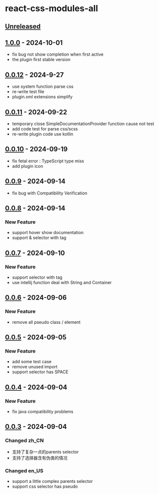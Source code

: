 # react-css-modules-all

## [Unreleased]

## [1.0.0] - 2024-10-01

- fix bug not show completion when first active
- the plugin first stable version

## [0.0.12] - 2024-9-27

- use system function parse css
- re-write test file
- plugin.xml extensions simplify

## [0.0.11] - 2024-09-22

- temporary close SimpleDocumentationProvider function cause not test
- add code test for parse css/scss
- re-write plugin code use kotlin

## [0.0.10] - 2024-09-19

- fix fetal error : TypeScript type miss
- add plugin icon

## [0.0.9] - 2024-09-14

- fix bug with Compatibility Verification

## [0.0.8] - 2024-09-14

### New Feature

- support hover show documentation
- support & selector with tag

## [0.0.7] - 2024-09-10

### New Feature

- support selector with tag
- use intellij function deal with String and Container

## [0.0.6] - 2024-09-06

### New Feature

- remove all pseudo class / element

## [0.0.5] - 2024-09-05

### New Feature

- add some test case
- remove unused import
- support selector has SPACE

## [0.0.4] - 2024-09-04

### New Feature

- fix java compatibility problems

## [0.0.3] - 2024-09-04

### Changed zh_CN

- 支持了复杂一点的parents selector
- 支持了选择器含有伪类的情况

### Changed en_US

- support a little complex parents selector
- support css selector has pseudo

[Unreleased]: https://github.com/Q-Peppa/react-css-modules-all/compare/v1.0.0...HEAD
[1.0.0]: https://github.com/Q-Peppa/react-css-modules-all/compare/v0.0.12...v1.0.0
[0.0.12]: https://github.com/Q-Peppa/react-css-modules-all/compare/v0.0.11...v0.0.12
[0.0.11]: https://github.com/Q-Peppa/react-css-modules-all/compare/v0.0.10...v0.0.11
[0.0.10]: https://github.com/Q-Peppa/react-css-modules-all/compare/v0.0.9...v0.0.10
[0.0.9]: https://github.com/Q-Peppa/react-css-modules-all/compare/v0.0.8...v0.0.9
[0.0.8]: https://github.com/Q-Peppa/react-css-modules-all/compare/v0.0.7...v0.0.8
[0.0.7]: https://github.com/Q-Peppa/react-css-modules-all/compare/v0.0.6...v0.0.7
[0.0.6]: https://github.com/Q-Peppa/react-css-modules-all/compare/v0.0.5...v0.0.6
[0.0.5]: https://github.com/Q-Peppa/react-css-modules-all/compare/v0.0.4...v0.0.5
[0.0.4]: https://github.com/Q-Peppa/react-css-modules-all/compare/v0.0.3...v0.0.4
[0.0.3]: https://github.com/Q-Peppa/react-css-modules-all/commits/v0.0.3

